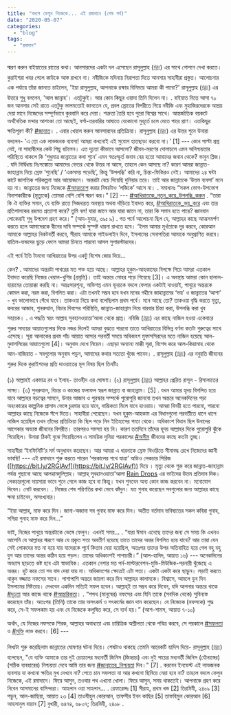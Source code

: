 ```yaml
---
title: "বদলে ফেলুন নিজেকে... এই রমাদানে (শেষ পর্ব)"
date: "2020-05-07"
categories: 
  - "blog"
tags: 
  - "রমাদান"
---
```


স্মরণ করুন বাইয়াতের রাতের কথা। আনসারদের একটা দল এসেছেন রাসূলুল্লাহ (ﷺ) এর সাথে গোপনে দেখা করতে। কুরাইশরা খবর পেলে কাউকে আস্ত রাখবে না। নবীজিকে মদিনায় নিরাপত্তা দিতে আনসার সাহাবীরা প্রস্তুত। আলোচনার এক পর্যায়ে তাঁরা জানতে চাইলেন, 'ইয়া রাসূলুল্লাহ, আপনাকে রক্ষার বিনিময়ে আমরা কী পাবো?' রাসূলুল্লাহ (ﷺ) এর উত্তরে শুধু বললেন, 'আল জান্নাহ'। এতটুকুই। আর কোন কিছুর ওয়াদা তিনি দিলেন না। . বাইয়াত নিতে আসা ৭০ জন আনসার সেই রাতে এতটুকু ভালমতোই জানতেন যে, প্রবল স্রোতের বিপরীতে গিয়ে নবীজি এবং মুহাজিরদেরকে আশ্রয় দেয়া মানে নিজেদের সম্পূর্ণভাবে কুরবানি করে দেয়া। শত্রুতা তৈরি হবে পুরো বিশ্বের সাথে। আন্তর্জাতিক বয়কটে অর্থনৈতিক মন্দার আশংকা তো আছেই, বর্শা-তরবারির আঘাতে যেকোনো মুহূর্তে চলে যেতে পারে প্রাণ। এতকিছুর ক্ষতিপূরণ কী? [#জান্নাত](https://www.facebook.com/hashtag/জান্নাত?epa=HASHTAG)। . এবার খেয়াল করুন আনসারদের প্রতিক্রিয়া। রাসূলুল্লাহ (ﷺ) এর উত্তর শুনে উনারা বললেন- 'এ তো এক লাভজনক ব্যবসা! আমরা কখনোই এই সুযোগ হাতছাড়া করবো না।' \[1\] --- কোন পাল্টা প্রশ্ন নেই, না সাহাবীদের কেউ পিছু হটলেন। এত দৃঢ়তা কীভাবে আসলো? জীবন-মরণের দোলাচলে এমন অনিশ্চয়তার পরিস্থিতে থাকলে কি ‘শুধুমাত্র জান্নাতের কথা শুনে’ এমন স্বতঃস্ফূর্ত জবাব বের হতো আমাদের জবান থেকে? ভাবুন প্লিজ। . যদি নির্দ্বিধায় নিঃসঙ্কোচে আমাদের ভেতর থেকে উত্তর না আসে, তাহলে কেন আসছে না? কারণ আমরা জান্নাত-জাহান্নাম নিয়ে স্রেফ ‘শুনেছি’ / ‘একসময় পড়েছি’, কিন্তু ‘উপলব্ধি’ করি না, চিন্তা-ফিকিরও নেই। আমাদের ২৪ ঘন্টা কাটে জাগতিক পরিকল্পনা আর আয়োজনে। অন্তরটা বেচে দিয়েছি দুনিয়ার তরে। তাই আর জান্নাতকে ‘উত্তম ব্যবসা’ মনে হয় না। জান্নাতের জন্য নিজেকে [#আত্মত্যাগ](https://www.facebook.com/hashtag/আত্মত্যাগ?epa=HASHTAG) করার বিষয়টাও ‘লজিকে’ আসে না। . সমাধানঃ “সকল ভোগ-উপভোগ বিনাশকারীকে (মৃত্যুকে) তোমরা বেশি বেশি স্মরণ কর।” \[2\] --- [#আখিরাতকে\_নতুন\_করে\_উপলব্ধি\_করুন](https://www.facebook.com/hashtag/আখিরাতকে_নতুন_করে_উপলব্ধি_করুন?epa=HASHTAG) . “তারা কি ঐ ব্যক্তির সমান, যে ব্যক্তি রাতে সিজদারত অবস্থায় অথবা দাঁড়িয়ে ইবাদত করে, [#আখিরাতকে\_ভয়\_করে](https://www.facebook.com/hashtag/আখিরাতকে_ভয়_করে?epa=HASHTAG) এবং তার প্রতিপালকের রহমত প্রত্যাশা করে? তুমি বল! যারা জানে আর যারা জানে না, তারা কি সমান হতে পারে? জ্ঞানবান লোকেরাই শুধু উপদেশ গ্রহণ করে।” (আয-যুমার, ৩৯ঃ ৯) . গত পর্বে আলোচনা ছিল যে, আল্লাহর কাছে আত্মসমর্পণ করতে হলে আমাদেরকে দ্বীনের দাবি সম্পর্কে সুস্পষ্ট ধারনা রাখতে হবে। ‘ইলম আমার মূর্খতাকে দূর করবে, কোরআন আমাকে আল্লাহর নিকটবর্তী করবে, সীরাহ আমাকে গাইডলাইন দিবে, ইসলামের সেনাপতিরা আমাকে অনুপ্রাণিত করবে। বাতিল-ভন্ডদের ছুড়ে ফেলে আমরা চিনতে পারবো আসল সুপারস্টারদের।

এই পর্বে ইতি টানবো আখিরাতের উপর একটু বিশেষ জোর দিয়ে…

কেন? . আমাদের অন্তরটা পাথরের মত শক্ত হয়ে আছে। আল্লাহর হুকুম-আহকামের বিপক্ষে গিয়ে আমরা এতকাল ইবাদত করেছি নিজের খেয়াল-খুশির (প্রবৃত্তি)। তাই অন্তরে মোহর পড়ে গিয়েছে \[3\]। এ অবস্থায় আমরা কোন হালাল-হারামের তোয়াক্কা করছি না। অন্তঃসারশূন্য, অভিশপ্ত এমন হৃদয়কে বদলে ফেলার একটাই দাওয়াই, পাথুরে অন্তরকে কোমল করা, নরম করা, বিগলিত করা। এটা তখনই সম্ভব হবে যখন মনের গহীনে জাহান্নামের ‘ভয়’ ও জান্নাতের ‘আশা’ - খুব ভালোভাবে গেঁথে যাবে। তাকওয়া নিয়ে কথা বলেছিলাম প্রথম পর্বে। মনে আছে তো? তাকওয়া বৃদ্ধি করতে মৃত্যু, কবরের আজাব, পুনরুত্থান, বিচার দিবসের পরিস্থিতি, জান্নাত-জাহান্নাম নিয়ে বারবার চিন্তা করা, উপলব্ধি করা খুব সহায়ক। . এ পদ্ধতি স্বয়ং আল্লাহ সুবহানওয়াতা’আলা থেকে প্রাপ্ত। নবিজি (ﷺ) এর কাছে নাজিল হওয়া একেবারে শুরুর সময়ের আয়াতগুলোর দিকে নজর দিলেই আমরা বুঝতে পারবো তাতে আখিরাতের বিভিন্ন বর্ণনা কতটা গুরুত্বের সাথে এসেছে। সূরা আলাকের প্রথম পাঁচ আয়াত আসার পরবর্তী সময়ে অধিকাংশ মুফাসসিরদের মতে নাজিল হয়েছে আল-মুদাসসিরের আয়াতগুলো \[4\]। অনুবাদ দেখে নিয়েন। এছাড়া অন্যান্য মাক্কী সূরা, বিশেষ করে আল-কিয়ামাহ থেকে আন-নাজিয়াত - সবগুলোর অনুবাদ পড়ুন, আমাদের কথার সত্যতা খুঁজে পাবেন। . রাসূলুল্লাহ (ﷺ) এর নবুয়তি জীবনের শুরুর দিকে কুরাইশদের প্রতি দাওয়াতের মূল বিষয় ছিল তিনটিঃ

(১) আল্লাহই একমাত্র রব ও ইলাহ- তাওহীদ এর ঘোষণা। (২) রাসূলুল্লাহ (ﷺ) আল্লাহর প্রেরিত রাসূল - রিসালাতের সাক্ষ্য। (৩) পুনরুত্থান, বিচার ও কাজের ফলাফল স্বরূপ জান্নাত বা জাহান্নাম। \[5\] . যখন আমার হৃদয় বিগলিত হয়ে যাবে আল্লাহর বড়ত্বের সামনে, উনার আজাব ও পুরস্কার সম্পর্কে পুরোপুরি জানবো তখন অন্তরে অনেকদিনের গড়া অহংকারের কাল্পনিক প্রাসাদ ভেঙ্গে চুরমার হয়ে যাবে, দাম্ভিকতা মিলে যাবে হাওয়ায়। আমরা বিনয়ী হতে পারবো, পারবো আল্লাহর কাছে নিজেকে সঁপে দিতে। সাহাবীরা পেরেছেন। যখন হুকুম-আহকাম এর বিধানগুলো পরবর্তীতে ধাপে ধাপে নাজিল হয়েছিল তখন তাঁদের প্রতিক্রিয়া কি ছিল পড়ে নিন ইতিহাসের পাতা থেকে। অধিকাংশ বিধান ছিল উনাদের আগেকার অভ্যস্ত জীবনের বিপরীত। তারপরও সমস্যা হয় নি। কারণ ততদিনে তাঁদের হৃদয় আল্লাহর দিকে পুরোপুরি ঝুঁকে গিয়েছিল। উনারা ঠিকই বুঝে গিয়েছিলেন এ সাময়িক দুনিয়া পরকালের [#অসীম](https://www.facebook.com/hashtag/অসীম?epa=HASHTAG) জীবনের কাছে কতটা তুচ্ছ।

সাহাবীরা ‘ইনফিনিটি’র মর্ম অনুধাবন করেছেন। আর আমরা এ ধারনাকে স্রেফ থিওরিতে সীমাবদ্ধ রেখে নিজেদের জ্ঞানী ভাবছি! --- এই রমাদানে শুরু করতে পারেন ‘পরকালের পথে যাত্রা’ অডিও লেকচার সিরিজ ([https://bit.ly/2RGlAvf](https://bit.ly/2RGlAvf)) দিয়ে । মৃত্যু থেকে শুরু করে জান্নাত-জাহান্নাম পর্যন্ত গুছানো আছে আলহামদুলিল্লাহ। আল্লাহ্ সুবহানওয়াতা'আলা [Rain Drops](https://www.facebook.com/raindropsmedia/?__xts__%5B0%5D=68.ARCaO6lJfwXwKmpGGzVitTxfWwOP0SqzyUuCqBL9-H3IBpLUIcufecm5HFnLqirl80qBzm7v72uRE8YSObZU_K6Fp211EZVpSzuaNE1U5rEZRT1IOL5cvaOixQmr6dLGNe59cpvoWL-vwsbQxEZx8lSQNDrcE_N4LlJIoSfbhgFm9I4C1eFcs024tMCZ6qOpw9jrxgjqzDWTK9zJm5rEdkc8Rzcu-JV-t071ZhGd2wO8oNYDBIPpLyEG7-X_7z4-av4jkrxCWm4usXwlOya4pFaUwB0dgmIPI5_2mu8-fSPbCPv-Xlrb04lL3uA5PHY9DhhmdFsON3VR8_n4mUAzjoiuVOgE&__tn__=%2CdK%2AF-R&eid=ARBIibJubSStikblNTbrnDkJCxTcFO90c_-QggST3Z_OJRYv59cg2uWab5gC1w7kyvf-Mu49dOEOwTTa) এর ভাইদের উত্তম প্রতিদান দিক। লেকচারগুলো দায়সারা ভাবে শুনে গেলে কাজ হবে না কিন্তু। যখন শুনবেন অন্য কোন কাজ করবেন না। মনোযোগ দিবেন। নোট করবেন। . নিজের শেষ পরিণতির কথা ভেবে কাঁদুন। যত গুনাহ করেছেন সবগুলোর জন্য আল্লাহর কাছে ক্ষমা চাইবেন, অসংখ্যবার।

“ইয়া আল্লাহ্‌, মাফ করে দিন। জানা-অজানা সব গুনাহ মাফ করে দিন। অতীত বর্তমান ভবিষ্যতের সকল কবিরা গুনাহ, সগিরা গুনাহ মাফ করে দিন...”

ভাই, নিজের পাথুরে অন্তরটাকে ভেঙ্গে ফেলুন। এখনই সময়... . “যারা ঈমান এনেছে তাদের জন্য সে সময় কি এখনও আসেনি যে আল্লাহর স্মরণে আর যে প্রকৃত সত্য অবতীর্ণ হয়েছে তাতে তাদের অন্তর বিগলিত হয়ে যাবে? আর তারা যেন সেই লোকদের মত না হয়ে যায় যাদেরকে পূর্বে কিতাব দেয়া হয়েছিল, অতঃপর তাদের উপর অতিবাহিত হয়ে গেল বহু বহু যুগ আর তাদের অন্তর কঠিন হয়ে পড়ল। তাদের অধিকাংশই পাপাচারী।” (আল-হাদিদ, আয়াত ১৬) --- অনেকদিনের অভ্যাস ছাড়তে কষ্ট হবে এটা স্বাভাবিক। এতকাল নেশার মত পর্ন-মাস্টারবেশন-মুভি-মিউজিক-পরনারী খুঁজেছে এ অন্তর। হুট করে তো সব বাদ দেয়া যায় না। অধিকাংশের ক্ষেত্রেই এটা সত্য। একটা একটা করে ছাড়ুন। লড়াই করতে থাকুন বজ্জাত নফসের সাথে। পাশাপাশি অন্তরে জায়গা করে দিন আল্লাহর কালামকে। বিশ্বাসে, আমলে ডুব দিন ইসলামের মিষ্টতায়। দেখবেন একদিন সত্যিই সফল হবেন। আল্লাহ্ই তা সম্ভব করে দিবেন, যদি আপনার অন্তরে থাকে [#দৃঢ়তা](https://www.facebook.com/hashtag/দৃঢ়তা?epa=HASHTAG) আর কাজে থাকে [#আন্তরিকতা](https://www.facebook.com/hashtag/আন্তরিকতা?epa=HASHTAG)। . “শপথ (মানুষের) নফসের এবং যিনি তাকে (সবদিক থেকে) সুবিন্যস্ত করেছেন তাঁর। অতঃপর (তিনি) তাকে তার অসৎকর্ম ও সৎকর্মের জ্ঞান দান করেছেন। যে নিজেকে (নফসকে) শুদ্ধ করে, সে-ই সফলকাম হয় এবং যে নিজেকে কলুষিত করে, সে ব্যর্থ হয়।” (আশ-শামস, আয়াত ৭-১০)

অর্থাৎ, যে নিজের নফসকে শিরক, আল্লাহর অবাধ্যতা এবং চারিত্রিক অশ্লীলতা থেকে পবিত্র করবে, সে পরকালে [#সফলতা](https://www.facebook.com/hashtag/সফলতা?epa=HASHTAG) ও [#মুক্তি](https://www.facebook.com/hashtag/মুক্তি?epa=HASHTAG) লাভ করবে। \[6\] ---

লিখাটা শুরু করেছিলাম জান্নাতের ঘোষণার ঘটনা দিয়ে। শেষটাও থাকছে তেমনি আরেকটি হাদিস দিয়ে- রাসূলুল্লাহ (ﷺ) বলেছেন, "যে ব্যক্তি আমাকে তার দুই চোয়ালের মধ্যবর্তী জিনিস (জিহ্বার) এবং দুই পায়ের মধ্যবর্তী জিনিস (যৌনাঙ্গের) (সঠিক ব্যবহারের) নিশ্চয়তা দেবে আমি তার জন্য [#জান্নাতের\_নিশ্চয়তা](https://www.facebook.com/hashtag/জান্নাতের_নিশ্চয়তা?epa=HASHTAG) দিব।" \[7\] . করবেন ইনভেস্ট এই লাভজনক ব্যবসায় যা কখনো ক্ষতির মুখ দেখবে না? পেতে চান সফলতা যা আর কখনো ছিনিয়ে নেয়া হবে না? তাহলে বদলে ফেলুন নিজেকে, এই রমাদানে। ফিরে আসুন, তওবার পথ এখনো খোলা। ফিরে আসুন, সময় থাকতেই। আপনাকে গ্রহণ করে নিবেন আসমানের বাসিন্দারা। আহলান ওয়া সাহলান... . রেফারেন্সঃ \[1\] সীরাহ, প্রথম খন্ড \[2\] তিরমিযী, ২৪০৯ \[3\] পড়ুন, আল-জাছিয়া, আয়াত ২৩ \[4\] তাওযীহুল কোরআন, তাফসীর ইবন কাছির \[5\] তাফহিমুল কোরআন \[6\] আহসানুল বায়ান \[7\] বুখারী, ৬৪৭৪, ৬৮০৭; তিরমিযী, ২৪০৮ .
